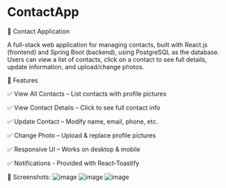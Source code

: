# ContactApp
📇 Contact Application

A full-stack web application for managing contacts, built with React.js (frontend) and Spring Boot (backend), using PostgreSQL as the database. Users can view a list of contacts, click on a contact to see full details, update information, and upload/change photos.


🚀 Features

✅ View All Contacts – List contacts with profile pictures

✅ View Contact Details – Click to see full contact info

✅ Update Contact – Modify name, email, phone, etc.

✅ Change Photo – Upload & replace profile pictures
			
✅ Responsive UI – Works on desktop & mobile

✅ Notifications - Provided with React-Toastify




📸 Screenshots:
![image](https://github.com/user-attachments/assets/e79f7ec3-4e3d-404d-ac54-c88b15b38c60)
![image](https://github.com/user-attachments/assets/18508d38-bcca-47fb-bfa1-88050b1fee10)
![image](https://github.com/user-attachments/assets/f1a66b67-6278-4b80-b841-577f3febc12f)


